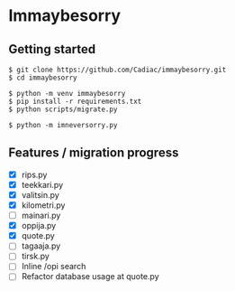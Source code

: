 # Immaybesorry

## Getting started

```
$ git clone https://github.com/Cadiac/immaybesorry.git
$ cd immaybesorry

$ python -m venv immaybesorry
$ pip install -r requirements.txt
$ python scripts/migrate.py

$ python -m imneversorry.py
```

## Features / migration progress

- [x] rips.py
- [x] teekkari.py
- [x] valitsin.py
- [X] kilometri.py
- [ ] mainari.py
- [x] oppija.py
- [x] quote.py
- [ ] tagaaja.py
- [ ] tirsk.py
- [ ] Inline /opi search
- [ ] Refactor database usage at quote.py

